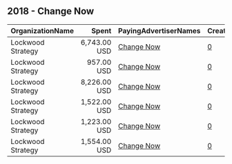 ## 2018 - Change Now 
|OrganizationName|Spent|PayingAdvertiserNames|CreativeUrls|Impressions|Genders|AgeBrackets|CountryCodes|BillingAddresses|CandidateBallotInformation|
|:---|---:|:---|:---|---:|:---|:---|:---|:---|:---|
|Lockwood Strategy|6,743.00 USD|[Change Now](2018/Change_Now.md)|[0](https://www.snap.com/political-ads/asset/754f6f633564cc6a107ae80210ce724269b5d1c8158df2079cf60746f82d77e8?mediaType=png)|3,149,886|||united states|"1140 3rd St. NW,Washington,20002,US"||
|Lockwood Strategy|957.00 USD|[Change Now](2018/Change_Now.md)|[0](https://www.snap.com/political-ads/asset/d7c0b1925267115a921a007dde72c29415e30a9d9736f6982ab65b3505a12425?mediaType=png)|519,867|||united states|"1140 3rd St. NW,Washington,20002,US"||
|Lockwood Strategy|8,226.00 USD|[Change Now](2018/Change_Now.md)|[0](https://www.snap.com/political-ads/asset/ff2064d310c3c957c333f758e59788ba5966d813b414451cab67a67cc44afccc?mediaType=png)|3,550,159|||united states|"1140 3rd St. NW,Washington,20002,US"||
|Lockwood Strategy|1,522.00 USD|[Change Now](2018/Change_Now.md)|[0](https://www.snap.com/political-ads/asset/54efb223d3cffb5806f93cd458a4136533f1603f2d123b1213819ac5ed56d7ec?mediaType=png)|886,690|||united states|"1140 3rd St. NW,Washington,20002,US"||
|Lockwood Strategy|1,223.00 USD|[Change Now](2018/Change_Now.md)|[0](https://www.snap.com/political-ads/asset/f37065e7b0e1a5e7e5846e854660daf48edb9e2ad632e057de008fede8bb254c?mediaType=png)|664,315|||united states|"1140 3rd St. NW,Washington,20002,US"||
|Lockwood Strategy|1,554.00 USD|[Change Now](2018/Change_Now.md)|[0](https://www.snap.com/political-ads/asset/fc192e20a657945835ca9b122cd96a4883b3985d0cd67c78f796deea4617bd78?mediaType=png)|751,539|||united states|"1140 3rd St. NW,Washington,20002,US"||
